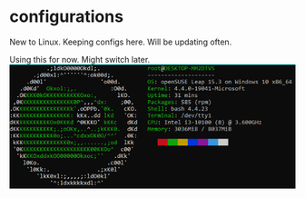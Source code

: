 # configurations
New to Linux. Keeping configs here. Will be updating often.


Using this for now. Might switch later.
![alt text](https://github.com/cab-1729/configurations/blob/main/neofetch.PNG)

